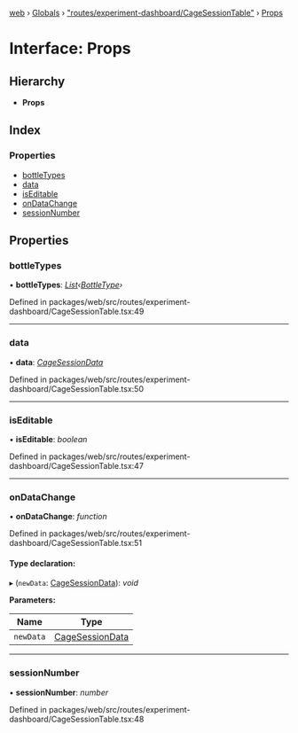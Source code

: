 [web](../README.md) › [Globals](../globals.md) › ["routes/experiment-dashboard/CageSessionTable"](../modules/_routes_experiment_dashboard_cagesessiontable_.md) › [Props](_routes_experiment_dashboard_cagesessiontable_.props.md)

# Interface: Props

## Hierarchy

* **Props**

## Index

### Properties

* [bottleTypes](_routes_experiment_dashboard_cagesessiontable_.props.md#bottletypes)
* [data](_routes_experiment_dashboard_cagesessiontable_.props.md#data)
* [isEditable](_routes_experiment_dashboard_cagesessiontable_.props.md#iseditable)
* [onDataChange](_routes_experiment_dashboard_cagesessiontable_.props.md#ondatachange)
* [sessionNumber](_routes_experiment_dashboard_cagesessiontable_.props.md#sessionnumber)

## Properties

###  bottleTypes

• **bottleTypes**: *[List](_routes_experiment_dashboard_cagesessiontable_.cagesessiondata.md#list)‹[BottleType](../modules/_types_.md#bottletype)›*

Defined in packages/web/src/routes/experiment-dashboard/CageSessionTable.tsx:49

___

###  data

• **data**: *[CageSessionData](_routes_experiment_dashboard_cagesessiontable_.cagesessiondata.md)*

Defined in packages/web/src/routes/experiment-dashboard/CageSessionTable.tsx:50

___

###  isEditable

• **isEditable**: *boolean*

Defined in packages/web/src/routes/experiment-dashboard/CageSessionTable.tsx:47

___

###  onDataChange

• **onDataChange**: *function*

Defined in packages/web/src/routes/experiment-dashboard/CageSessionTable.tsx:51

#### Type declaration:

▸ (`newData`: [CageSessionData](_routes_experiment_dashboard_cagesessiontable_.cagesessiondata.md)): *void*

**Parameters:**

Name | Type |
------ | ------ |
`newData` | [CageSessionData](_routes_experiment_dashboard_cagesessiontable_.cagesessiondata.md) |

___

###  sessionNumber

• **sessionNumber**: *number*

Defined in packages/web/src/routes/experiment-dashboard/CageSessionTable.tsx:48
